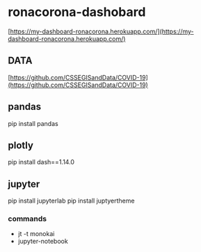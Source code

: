 # ronacorona-dashobard

[https://my-dashboard-ronacorona.herokuapp.com/](https://my-dashboard-ronacorona.herokuapp.com/)

## DATA

[https://github.com/CSSEGISandData/COVID-19](https://github.com/CSSEGISandData/COVID-19)

## pandas

pip install pandas

## plotly

pip install dash==1.14.0

## jupyter

pip install jupyterlab
pip install juptyertheme

### commands

- jt -t monokai
- jupyter-notebook
